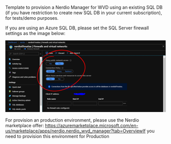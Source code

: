 Template to provision a Nerdio Manager for WVD using an existing SQL DB (if you have restriction to create new SQL DB in your current subscription), for tests/demo purposes.

<a href="https%3A%2F%2Fraw.githubusercontent.com%2Fmatiasma%2Farm-templates%2Fmaster%2FNerdioManagerForWVD%2Fazuredeploy.json" target="_blank">
</a>

If you are using an Azure SQL DB, please set the SQL Server firewall settings as the image below:

<img src="https://raw.githubusercontent.com/matiasma/arm-templates/master/NerdioManagerForWVD/sql-firewall.PNG">

For provision an production environment, please use the Nerdio marketplace offer: 
https://azuremarketplace.microsoft.com/en-us/marketplace/apps/nerdio.nerdio_wvd_manager?tab=OverviewIf you need to provision this environment for Production 
